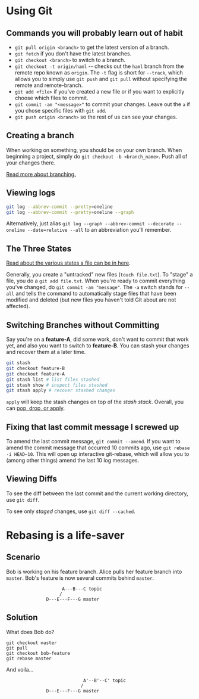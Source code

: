 # Using Git
## Commands you will probably learn out of habit
* `git pull origin <branch>` to get the latest version of a branch.
* `git fetch` if you don't have the latest branches.
* `git checkout <branch>` to switch to a branch.
* `git checkout -t origin/haml` -- checks out the `haml` branch from the remote repo known as `origin`. The `-t` flag is short for ``--track``, which allows you to simply use `git push` and `git pull` without specifying the remote and remote-branch. 
* `git add <file>` if you've created a new file or if you want to explicitly choose which files to commit.
* `git commit -am "<message>"` to commit your changes. Leave out the `a` if you chose specific files with `git add`.
* `git push origin <branch>` so the rest of us can see your changes.

## Creating a branch
When working on something, you should be on your own branch. When beginning a project, simply do `git checkout -b <branch_name>`. Push all of your changes there.

[Read more about branching.](https://git-scm.com/book/en/v2/Git-Branching-Basic-Branching-and-Merging)

## Viewing logs
```bash
git log --abbrev-commit --pretty=oneline
git log --abbrev-commit --pretty=oneline --graph
```

Alternatively, just alias `git log --graph --abbrev-commit --decorate --oneline --date=relative --all` to an abbreviation you'll remember.

## The Three States
[Read about the various states a file can be in here](http://stackoverflow.com/questions/7564841/concept-of-git-tracking-and-git-staging).

Generally, you create a "untracked" new files (`touch file.txt`). To "stage" a file, you do a `git add file.txt`. When you're ready to commit everything you've changed, do `git commit -am "message"`. The `-a` switch stands for `--all` and tells the command to automatically stage files that have been modified and deleted (but new files you haven't told Git about are not affected).

## Switching Branches without Committing
Say you're on a **feature-A**, did some work, don't want to commit that work yet, and also you want to switch to **feature-B**. You can stash your changes and recover them at a later time.
```bash
git stash
git checkout feature-B
git checkout feature-A
git stash list # list files stashed
git stash show # inspect files stashed
git stash apply # recover stashed changes
```
`apply` will keep the stash changes on top of the *stash stack*. Overall, you can [pop, drop, or apply](http://stackoverflow.com/a/15286090).

## Fixing that last commit message I screwed up
To amend the last commit message, `git commit --amend`.
If you want to amend the commit message that occurred 10 commits ago, use `git rebase -i HEAD~10`. This will open up interactive git-rebase, which will allow you to (among other things) amend the last 10 log messages.

## Viewing Diffs
To see the diff between the last commit and the current working directory, use `git diff`.

To see only *staged* changes, use `git diff --cached`.
# Rebasing is a life-saver
## Scenario
Bob is working on his feature branch. Alice pulls her feature branch into `master`. Bob's feature is now several commits behind `master`.
```
                     A---B---C topic
                    /
               D---E---F---G master
```

## Solution
What does Bob do?
```
git checkout master
git pull
git checkout bob-feature
git rebase master
```
And voila...
```
                             A'--B'--C' topic
                            /
               D---E---F---G master
```
